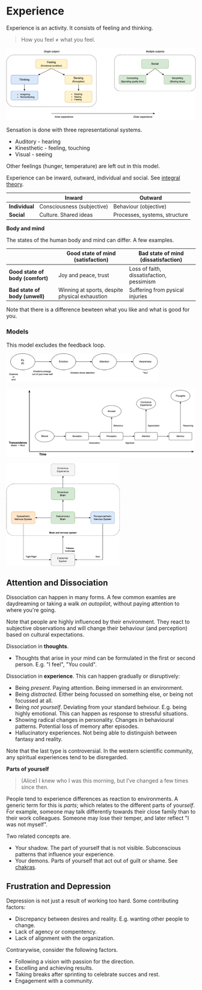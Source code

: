 # Experience

Experience is an activity. It consists of feeling and thinking.

> How you feel ≠ what you feel.



![experience-thinking-sensing](../img/experience-thinking-sensing.png)



Sensation is done with three representational systems.

- Auditory - hearing
- Kinesthetic - feeling, touching
- Visual - seeing

Other feelings (hunger, temperature) are left out in this model.





Experience can be inward, outward, individual and social. See [integral theory](https://en.wikipedia.org/wiki/Integral_theory_(Ken_Wilber)).

|                | Inward                     | Outward                       |
| -------------- | -------------------------- | ----------------------------- |
| **Individual** | Consciousness (subjective) | Behaviour (objective)         |
| **Social**     | Culture. Shared ideas      | Processes, systems, structure |



**Body and mind**

The states of the human body and mind can differ. A few examples.

|                                  | Good state of mind (satisfaction)              | Bad state of mind (dissatisfaction)       |
| -------------------------------- | ---------------------------------------------- | ----------------------------------------- |
| **Good state of body (comfort)** | Joy and peace, trust                           | Loss of faith, dissatisfaction, pessimism |
| **Bad state of body (unwell)**   | Winning at sports, despite physical exhaustion | Suffering from pysical injuries           |

Note that there is a difference bewteen what you like and what is good for you.



### Models

This model excludes the feedback loop.

<img src="../img/attention-awareness.png" alt="attention-awareness" style="width:80%;" />





![experience-perception-attention](../img/experience-perception-attention.png)



<img src="../img/sympathetic-nervous-system.png" alt="sympathetic-nervous-system" style="width:60%;" />



## Attention and Dissociation

Dissociation can happen in many forms. A few common examles are daydreaming or taking a walk *on autopilot*, without paying attention to where you're going. 

Note that people are highly influenced by their environment. They react to subjective observations and will change their behaviour (and perception) based on cultural expectations.



Dissociation in **thoughts**.

- Thoughts that arise in your mind can be formulated in the first or second person. E.g. "I feel", "You could".



Dissociation in **experience**. This can happen gradually or disruptively:

- Being *present*. Paying attention. Being immersed in an environment.
- Being *distracted*. Either being focussed on something else, or being not focussed at all.
- Being *not yourself*. Deviating from your standard behviour. E.g. being highly emotional. This can happen as response to stressful situations.
- Showing radical changes in personality. Changes in behavioural patterns. Potential loss of memory after episodes.
- Hallucinatory experiences. Not being able to distinguish between fantasy and reality.

Note that the last type is controversial. In the western scientific community, any spiritual experiences tend to be disregarded.



**Parts of yourself**

> (Alice) I knew who I was this morning, but I’ve changed a few times since then.

People tend to experience differences as reaction to environments. A generic term for this is *parts*; which relates to the different parts of your*self*. For example, someone may talk differently towards their close family than to their work colleagues. Someone may lose their temper, and later reflect "I was not myself".

Two related concepts are.

- Your shadow. The part of yourself that is not visible. Subconscious patterns that influence your experience.
- Your demons. Parts of yourself that act out of guilt or shame. See [chakras](mind-body.md).



## Frustration and Depression

Depression is not just a result of working too hard. Some contributing factors:

- Discrepancy between desires and reality. E.g. wanting other people to change.
- Lack of agency or compentency.
- Lack of alignment with the organization.

Contrarywise, consider the following factors.

- Following a vision with passion for the direction.
- Excelling and achieving results.
- Taking breaks after sprinting to celebrate succes and rest.
- Engagement with a community.

